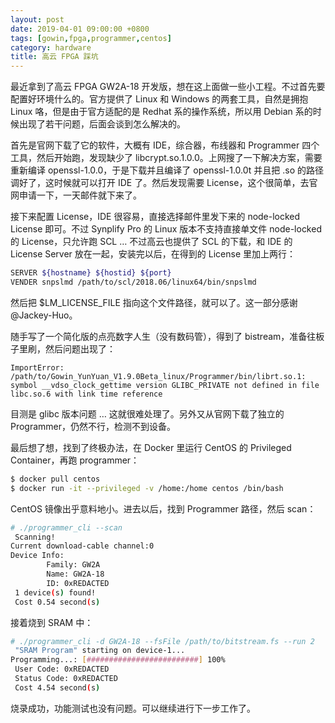 ```yaml
---
layout: post
date: 2019-04-01 09:00:00 +0800
tags: [gowin,fpga,programmer,centos]
category: hardware
title: 高云 FPGA 踩坑
---
```


最近拿到了高云 FPGA GW2A-18 开发版，想在这上面做一些小工程。不过首先要配置好环境什么的。官方提供了 Linux 和 Windows 的两套工具，自然是拥抱 Linux 咯，但是由于官方适配的是 Redhat 系的操作系统，所以用 Debian 系的时候出现了若干问题，后面会谈到怎么解决的。

首先是官网下载了它的软件，大概有 IDE，综合器，布线器和 Programmer 四个工具，然后开始跑，发现缺少了 libcrypt.so.1.0.0。上网搜了一下解决方案，需要重新编译 openssl-1.0.0，于是下载并且编译了 openssl-1.0.0t 并且把 .so 的路径调好了，这时候就可以打开 IDE 了。然后发现需要 License，这个很简单，去官网申请一下，一天邮件就下来了。

接下来配置 License，IDE 很容易，直接选择邮件里发下来的 node-locked License 即可。不过 Synplify Pro 的 Linux 版本不支持直接单文件 node-locked 的 License，只允许跑 SCL … 不过高云也提供了 SCL 的下载，和 IDE 的 License Server 放在一起，安装完以后，在得到的 License 里加上两行：

```bash
SERVER ${hostname} ${hostid} ${port}
VENDER snpslmd /path/to/scl/2018.06/linux64/bin/snpslmd
```

然后把 $LM_LICENSE_FILE 指向这个文件路径，就可以了。这一部分感谢 @Jackey-Huo。

随手写了一个简化版的点亮数字人生（没有数码管），得到了 bistream，准备往板子里刷，然后问题出现了：

```
ImportError: /path/to/Gowin_YunYuan_V1.9.0Beta_linux/Programmer/bin/librt.so.1: symbol __vdso_clock_gettime version GLIBC_PRIVATE not defined in file libc.so.6 with link time reference
```

目测是 glibc 版本问题 … 这就很难处理了。另外又从官网下载了独立的 Programmer，仍然不行，检测不到设备。

最后想了想，找到了终极办法，在 Docker 里运行 CentOS 的 Privileged Container，再跑 programmer：

```bash
$ docker pull centos
$ docker run -it --privileged -v /home:/home centos /bin/bash
```

CentOS 镜像出乎意料地小。进去以后，找到 Programmer 路径，然后 scan：

```bash
# ./programmer_cli --scan
 Scanning!
Current download-cable channel:0
Device Info:
        Family: GW2A
        Name: GW2A-18
        ID: 0xREDACTED
 1 device(s) found!
 Cost 0.54 second(s)
```

接着烧到 SRAM 中：

```bash
# ./programmer_cli -d GW2A-18 --fsFile /path/to/bitstream.fs --run 2
 "SRAM Program" starting on device-1...
Programming...: [#########################] 100%
 User Code: 0xREDACTED
 Status Code: 0xREDACTED
 Cost 4.54 second(s)
```

烧录成功，功能测试也没有问题。可以继续进行下一步工作了。
